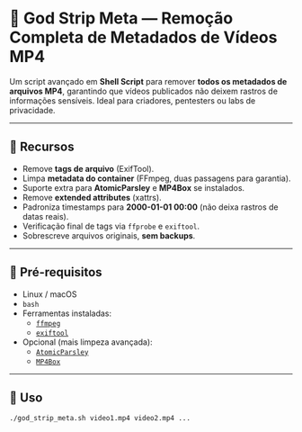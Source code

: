 # 🧹 God Strip Meta — Remoção Completa de Metadados de Vídeos MP4

Um script avançado em **Shell Script** para remover **todos os metadados de arquivos MP4**, garantindo que vídeos publicados não deixem rastros de informações sensíveis. Ideal para criadores, pentesters ou labs de privacidade.

---

## 🔹 Recursos

- Remove **tags de arquivo** (ExifTool).  
- Limpa **metadata do container** (FFmpeg, duas passagens para garantia).  
- Suporte extra para **AtomicParsley** e **MP4Box** se instalados.  
- Remove **extended attributes** (xattrs).  
- Padroniza timestamps para **2000-01-01 00:00** (não deixa rastros de datas reais).  
- Verificação final de tags via `ffprobe` e `exiftool`.  
- Sobrescreve arquivos originais, **sem backups**.  

---

## 🔹 Pré-requisitos

- Linux / macOS  
- `bash`  
- Ferramentas instaladas:  
  - [`ffmpeg`](https://ffmpeg.org/)  
  - [`exiftool`](https://exiftool.org/)  
- Opcional (mais limpeza avançada):  
  - [`AtomicParsley`](https://atomicparsley.sourceforge.io/)  
  - [`MP4Box`](https://gpac.wp.imt.fr/mp4box/)  

---

## 🔹 Uso

```bash
./god_strip_meta.sh video1.mp4 video2.mp4 ...
